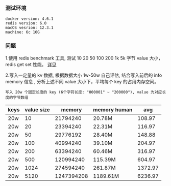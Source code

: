 ### 测试环境
```shell
docker version: 4.6.1
redis version: 6.0
macOS vesrion: 12.3.1
machine: 6c 16G
```

### 问题
1.使用 redis benchmark 工具, 测试 10 20 50 100 200 1k 5k 字节 value 大小，redis get set 性能。
[详见](./benchmark.md)

2.写入一定量的 kv 数据, 根据数据大小 1w-50w 自己评估, 结合写入前后的 info memory 信息 , 分析上述不同 value 大小下，平均每个 key 的占用内存空间。

```shell
写入 20w 个固定长度的 key (6个字符长度: "000001" ~ "200000"), value 为对应长度的字节数组
```

| keys | value size |  memory    | memory human |   avg   |
| ---- |    ----    |   ----     |     ----     |  ----   | 
| 20w  |     10     | 21794240   |    20.78M    | 108.97  |
| 20w  |     20     | 23394240   |    22.31M    | 116.97  |
| 20w  |     50     | 29776192   |    28.40M    | 148.88  |
| 20w  |     100    | 40994240   |    39.10M    | 204.97  |
| 20w  |     200    | 63394240   |    60.46M    | 316.97  |
| 20w  |     500    | 120994240  |    115.39M   | 604.97  |
| 20w  |     1024   | 274594240  |    261.87M   | 1372.97 |
| 20w  |     5120   | 1247394208 |    1189.61M  | 6236.97 |
